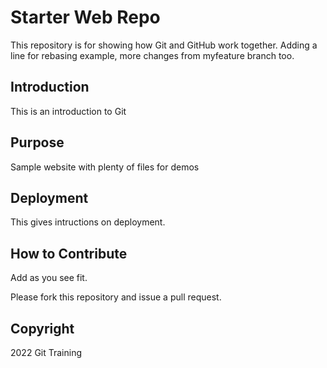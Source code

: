 # Starter Web Repo

This repository is for showing how Git and GitHub work together. Adding a line for rebasing example, more changes from myfeature branch too. 

## Introduction
This is an introduction to Git

## Purpose

Sample website with plenty of files for demos

## Deployment
This gives intructions on deployment. 

## How to Contribute

Add as you see fit. 

Please fork this repository and issue a pull request. 

## Copyright
2022 Git Training 